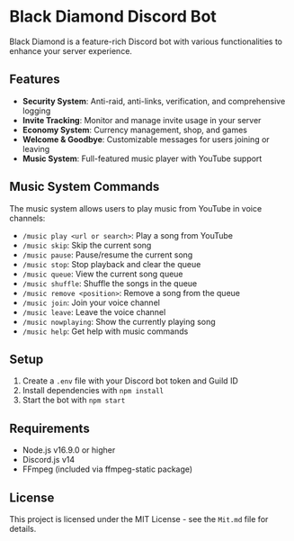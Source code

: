 # Black Diamond Discord Bot

Black Diamond is a feature-rich Discord bot with various functionalities to enhance your server experience.

## Features

- **Security System**: Anti-raid, anti-links, verification, and comprehensive logging
- **Invite Tracking**: Monitor and manage invite usage in your server
- **Economy System**: Currency management, shop, and games
- **Welcome & Goodbye**: Customizable messages for users joining or leaving
- **Music System**: Full-featured music player with YouTube support

## Music System Commands

The music system allows users to play music from YouTube in voice channels:

- `/music play <url or search>`: Play a song from YouTube
- `/music skip`: Skip the current song
- `/music pause`: Pause/resume the current song
- `/music stop`: Stop playback and clear the queue
- `/music queue`: View the current song queue
- `/music shuffle`: Shuffle the songs in the queue
- `/music remove <position>`: Remove a song from the queue
- `/music join`: Join your voice channel
- `/music leave`: Leave the voice channel
- `/music nowplaying`: Show the currently playing song
- `/music help`: Get help with music commands

## Setup

1. Create a `.env` file with your Discord bot token and Guild ID
2. Install dependencies with `npm install`
3. Start the bot with `npm start`

## Requirements

- Node.js v16.9.0 or higher
- Discord.js v14
- FFmpeg (included via ffmpeg-static package)

## License

This project is licensed under the MIT License - see the `Mit.md` file for details.
